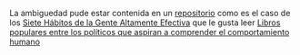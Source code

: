 La ambiguedad pude estar contenida en un [repositorio](Caja%20de%20Notas%20(Zettelkasten)/repositorio.md) como es el caso de los [Siete Hábitos de la Gente Altamente Efectiva](Filosofia/Siete%20Habitos/Siete%20Hábitos%20de%20la%20Gente%20Altamente%20Efectiva.md) que le gusta leer [Libros populares entre los políticos que aspiran a comprender el comportamiento humano](Politica/Libros%20populares%20entre%20los%20políticos%20que%20aspiran%20a%20comprender%20el%20comportamiento%20humano.md)